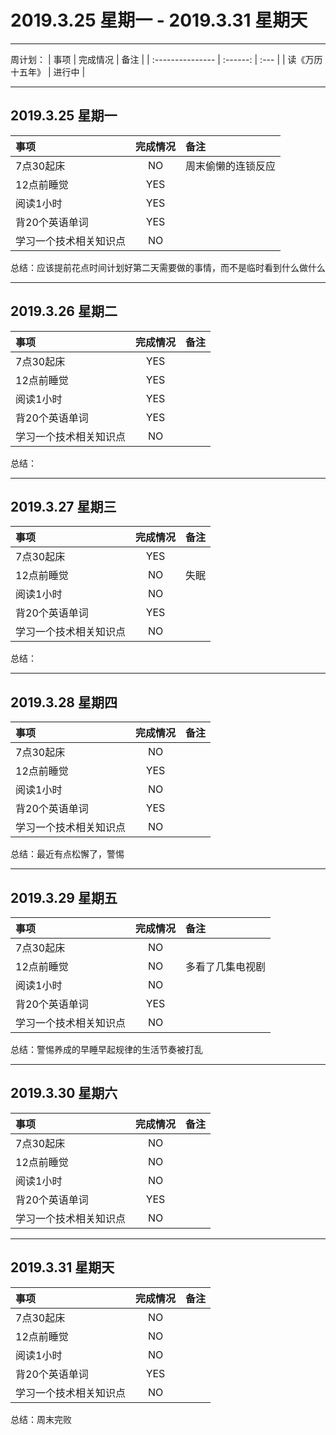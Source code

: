 # **2019.3.25 星期一 - 2019.3.31 星期天**

***

周计划：
| 事项             | 完成情况 | 备注 |
| :--------------- | :------: | :--- |
| 读《万历十五年》 |  进行中  |

***

## 2019.3.25 星期一

| 事项                   | 完成情况 | 备注               |
| :--------------------- | :------: | :----------------- |
| 7点30起床              |    NO    | 周末偷懒的连锁反应 |
| 12点前睡觉             |   YES    |
| 阅读1小时              |   YES    |
| 背20个英语单词         |   YES    |
| 学习一个技术相关知识点 |    NO    |

总结：应该提前花点时间计划好第二天需要做的事情，而不是临时看到什么做什么

***
## 2019.3.26 星期二

| 事项                   | 完成情况 | 备注 |
| :--------------------- | :------: | :--- |
| 7点30起床              |   YES    |      |
| 12点前睡觉             |   YES    |
| 阅读1小时              |   YES    |
| 背20个英语单词         |   YES    |
| 学习一个技术相关知识点 |    NO    |

总结：


***
## 2019.3.27 星期三

| 事项                   | 完成情况 | 备注 |
| :--------------------- | :------: | :--- |
| 7点30起床              |   YES    |      |
| 12点前睡觉             |    NO    | 失眠 |
| 阅读1小时              |    NO    |
| 背20个英语单词         |   YES    |
| 学习一个技术相关知识点 |    NO    |

总结：


***
## 2019.3.28 星期四

| 事项                   | 完成情况 | 备注 |
| :--------------------- | :------: | :--- |
| 7点30起床              |    NO    |      |
| 12点前睡觉             |   YES    |
| 阅读1小时              |    NO    |
| 背20个英语单词         |   YES    |
| 学习一个技术相关知识点 |    NO    |

总结：最近有点松懈了，警惕


***
## 2019.3.29 星期五

| 事项                   | 完成情况 | 备注             |
| :--------------------- | :------: | :--------------- |
| 7点30起床              |    NO    |                  |
| 12点前睡觉             |    NO    | 多看了几集电视剧 |
| 阅读1小时              |    NO    |
| 背20个英语单词         |   YES    |
| 学习一个技术相关知识点 |    NO    |

总结：警惕养成的早睡早起规律的生活节奏被打乱

***
## 2019.3.30 星期六

| 事项                   | 完成情况 | 备注 |
| :--------------------- | :------: | :--- |
| 7点30起床              |    NO    |      |
| 12点前睡觉             |    NO    |
| 阅读1小时              |    NO    |
| 背20个英语单词         |   YES    |
| 学习一个技术相关知识点 |    NO    |


***
## 2019.3.31 星期天

| 事项                   | 完成情况 | 备注 |
| :--------------------- | :------: | :--- |
| 7点30起床              |    NO    |      |
| 12点前睡觉             |    NO    |
| 阅读1小时              |    NO    |
| 背20个英语单词         |   YES    |
| 学习一个技术相关知识点 |    NO    |

总结：周末完败